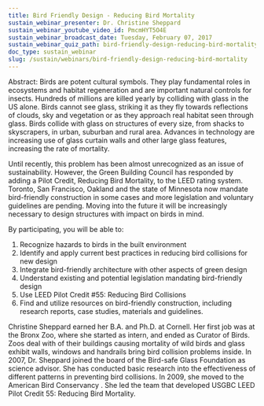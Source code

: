 ```yaml
---
title: Bird Friendly Design - Reducing Bird Mortality
sustain_webinar_presenter: Dr. Christine Sheppard
sustain_webinar_youtube_video_id: PmcmHYT5O4E
sustain_webinar_broadcast_date: Tuesday, February 07, 2017
sustain_webinar_quiz_path: bird-friendly-design-reducing-bird-mortality-quiz.pdf
doc_type: sustain_webinar
slug: /sustain/webinars/bird-friendly-design-reducing-bird-mortality
---
```


Abstract: Birds are potent cultural symbols. They play fundamental roles in ecosystems and habitat regeneration and are important natural controls for insects. Hundreds of millions are killed yearly by colliding with glass in the US alone. Birds cannot see glass, striking it as they fly towards reflections of clouds, sky and vegetation or as they approach real habitat seen through glass. Birds collide with glass on structures of every size, from shacks to skyscrapers, in urban, suburban and rural area. Advances in technology are increasing use of glass curtain walls and other large glass features, increasing the rate of mortality.

Until recently, this problem has been almost unrecognized as an issue of sustainability. However, the Green Building Council has responded by adding a Pilot Credit, Reducing Bird Mortality, to the LEED rating system. Toronto, San Francisco, Oakland and the state of Minnesota now mandate bird-friendly construction in some cases and more legislation and voluntary guidelines are pending. Moving into the future it will be increasingly necessary to design structures with impact on birds in mind.

By participating, you will be able to:

1. Recognize hazards to birds in the built environment
2. Identify and apply current best practices in reducing bird collisions for new design
3. Integrate bird-friendly architecture with other aspects of green design
4. Understand existing and potential legislation mandating bird-friendly design
5. Use LEED Pilot Credit #55: Reducing Bird Collisions
6. Find and utilize resources on bird-friendly construction, including research reports, case studies, materials and guidelines.

Christine Sheppard earned her B.A. and Ph.D. at Cornell. Her first job was at the Bronx Zoo, where she started as intern, and ended as Curator of Birds. Zoos deal with of their buildings causing mortality of wild birds and glass exhibit walls, windows and handrails bring bird collision problems inside. In 2007, Dr. Sheppard joined the board of the Bird-safe Glass Foundation as science advisor. She has conducted basic research into the effectiveness of different patterns in preventing bird collisions. In 2009, she moved to the American Bird Conservancy . She led the team that developed USGBC LEED Pilot Credit 55: Reducing Bird Mortality.
